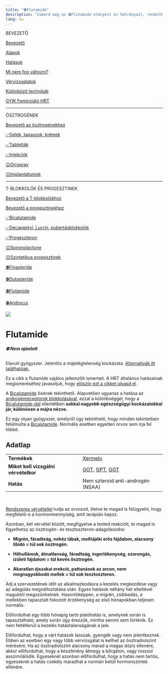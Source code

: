 ```yaml
---
title: "⛔Flutamide"
description: "Ismerd meg az ⛔Flutamide előnyeit és hátrányait, rendelkezésre álló alternatívákkal és adagolási útmutatókkal."
lang: hu
---
```


<div class="floating-columns">

<div class="floating-bar">

BEVEZETŐ

[Bevezető](/#/entry?id=feminizalo-hormonterapia)

[Alapok](/#/entry?id=feminizalo-hormonterapia-alapok)

[Hatások](/#/entry?id=feminizalo-hormonterapia-hatasok)

[Mi nem fog változni?](/#/entry?id=hormonterapia-mi-nem-fog-valtozni)

[Vérvizsgálatok](/#/entry?id=feminizalo-hormonterapia-vervizsgalatok)

[Különböző technikák](/#/entry?id=feminizalo-hormonterapia-technikak)

[GYIK Feminziáló HRT](/#/entry?id=feminizalo-hormonterapia-gyik)

<hr />

ÖSZTROGÉNEK

[Bevezető az ösztrogénekhez](/#/entry?id=osztrogenek)

[✅Gélek, tapaszok, krémek](/#/entry?id=feminizalo-gelek-tapaszok-kremek)

[✅Tabletták](/#/entry?id=feminizalo-tablettak)

[✅Injekciók](/#/entry?id=feminizalo-injekciok)

[😐Orrspray](/#/entry?id=orrspray)

[😐Implantátumok](/#/entry?id=implantatumok)

<hr />

T-BLOKKOLÓK ÉS PROGESZTINEK

[Bevezető a T-blokkolókhoz](/#/entry?id=t-blokkolok)

[Bevezető a progesztinekhez](/#/entry?id=progesztinek)

[✅Bicalutamide](/#/entry?id=bicalutamide)

[✅Decapeptyl, Lucrin, pubertásblokkolók](/#/entry?id=decapeptyl)

[✅Progeszteron](/#/entry?id=progeszteron)

[😐Spironolactone](/#/entry?id=spironolactone)

[😐Szintetikus progesztinek](/#/entry?id=szintetikus-progesztinek)

[⛔Finasteride](/#/entry?id=finasteride)

[⛔Dutasteride](/#/entry?id=dutasteride)

[⛔Flutamide](/#/entry?id=flutamide)

[⛔Androcur](/#/entry?id=androcur)

</div>

<div class="wiki-content">

<div class="header-image"><img src="assets/images/undraw_medical_care.svg" /></div>

# Flutamide

<div class="infobox error">
<h5>⛔ Nem ajánlott</h5>
    
Elavult gyógyszer. Jelentős a májelégtelenség kockázata. [Alternatívák itt találhatóak.](/#/entry?id=t-blokkolok)

</div>

<div class="infobox info">

Ez a cikk a flutamide sajátos jellemzőit ismerteti. A HRT általános hatásainak megismeréséhez javasoljuk, hogy [először ezt a cikket olvasd el](/#/entry?id=feminizalo-hormonterapia-hatasok).

</div>

A [Bicalutamide](/#/entry?id=bicalutamide) ősének tekinthető. Alapvetően ugyanaz a hatása az [androgénreceptorok blokkolásával](/#/entry?id=t-blokkolok), azzal a különbséggel, hogy a [Bicalutamide-dal](/#/entry?id=bicalutamide) ellentétben **sokkal nagyobb egészségügyi kockázatokkal jár, különösen a májra nézve.**

Ez egy olyan gyógyszer, amelyről úgy tekinthető, hogy minden tekintetben felülmúlta a [Bicalutamide](/#/entry?id=bicalutamide). Normális esetben egyetlen orvos sem írja fel többé.

## Adatlap

<table>
    <tbody>
        <tr>
            <td><b>Termékek</b></td>
            <td>
                <a href="https://www.hazipatika.com/gyogyszerkereso/termek/xermelo_250_mg_filmtabletta/62581">Xermelo</a>
            </td>
        </tr>
        <tr>
            <td><b>Miket kell vizsgálni vérvételkor</b></td>
            <td>
                <a href="https://medy.hu/got/">GOT</a>,
                <a href="https://medy.hu/gpt/">GPT</a>,
                <a href="https://medicover.hu/laborvizsgalatok/laborvizsgalatok-tipus/klinikai-kemiai-laborvizsgalatok-2/ggt/">GGT</a>
            </td>
        </tr>
        <tr>
            <td><b>Hatás</b></td>
            <td>Nem szteroid anti-androgén (NSAA)</td>
        </tr>
    </tbody>
</table>

<br />

<div class="infobox info">

[Rendszeres vérvétellel](/#/entry?id=feminizalo-hormonterapia-vervizsgalatok) tudja az orvosod, illetve te magad is felügyelni, hogy megfelelő-e a hormonmennyiség, amit terápián kapsz.

Azonban, két vérvétel között, megfigyelve a tested reakcióit, te magad is figyelhetsz az ösztrogén- és tesztoszteron-adagolásodra:

* **Migrén, fáradtság, nehéz lábak, melltájéki erős fájdalom, alacsony libidó = túl sok ösztrogén.**

* **Hőhullámok, álmatlanság, fáradtság, ingerlékenység, szorongás, ízületi fájdalom = túl kevés ösztrogén.**

* **Akaratlan éjszakai erekció, pattanások az arcon, nem megnagyobbodó mellek = túl sok tesztoszteron.**

Adj a szervezetének időt az alkalmazkodásra a kezelés megkezdése vagy az adagolás megváltoztatása után. Egyes hatások néhány hét elteltével maguktól megszűnhetnek. Hasonlóképpen, a migrén, zsibbadás, a mellekben tapasztalt fokozott érzékenység az első hónapokban teljesen normális.

Előfordulhat egy több hónapig tartó platóhatás is, amelynek során is tapasztalható, amely során úgy érezzük, mintha semmi sem történik. Ez nem feltétlenül a kezelés hatástalanságának a jele.

Előfordulhat, hogy a várt hatások lassúak, gyengék vagy nem jelentkeznek. Ebben az esetben egy vagy több vérvizsgálat is kellhet az ösztradiolszint mérésére. Ha az ösztradiolszint alacsony marad a magas dózis ellenére, akkor előfordulhat, hogy a készítmény átmegy a bőrgáton, vagy rosszul asszimilálódik. Egyeseknél azonban előfordulhat, hogy a hatás nem tartós, egyeseknél a hatás csekély maradhat a normán belüli hormonszintek ellenére.

</div>

</div>
